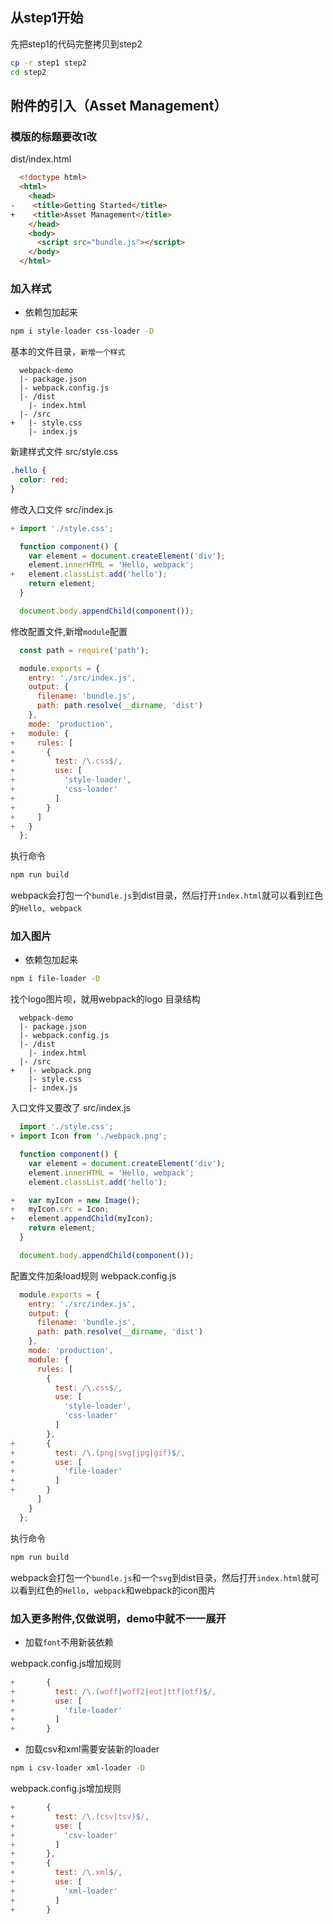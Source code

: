 ## 从step1开始
先把step1的代码完整拷贝到step2

```bash
cp -r step1 step2
cd step2
```

## 附件的引入（Asset Management）

### 模版的标题要改1改

dist/index.html
```html
  <!doctype html>
  <html>
    <head>
-    <title>Getting Started</title>
+    <title>Asset Management</title>
    </head>
    <body>
      <script src="bundle.js"></script>
    </body>
  </html>
```

### 加入样式
- 依赖包加起来
```bash
npm i style-loader css-loader -D
```

基本的文件目录，`新增一个样式`
```
  webpack-demo
  |- package.json
  |- webpack.config.js
  |- /dist
    |- index.html
  |- /src
+   |- style.css
    |- index.js
```

新建样式文件
src/style.css
```css
.hello {
  color: red;
}
```

修改入口文件
src/index.js
```js
+ import './style.css';

  function component() {
    var element = document.createElement('div');
    element.innerHTML = 'Hello, webpack';
+   element.classList.add('hello');
    return element;
  }

  document.body.appendChild(component());
```

修改配置文件,新增`module`配置

```js
  const path = require('path');

  module.exports = {
    entry: './src/index.js',
    output: {
      filename: 'bundle.js',
      path: path.resolve(__dirname, 'dist')
    },
    mode: 'production',
+   module: {
+     rules: [
+       {
+         test: /\.css$/,
+         use: [
+           'style-loader',
+           'css-loader'
+         ]
+       }
+     ]
+   }
  };
```

执行命令
```bash
npm run build
```
webpack会打包一个`bundle.js`到dist目录，然后打开`index.html`就可以看到红色的`Hello, webpack`

### 加入图片
- 依赖包加起来
```bash
npm i file-loader -D
```

找个logo图片呗，就用webpack的logo
目录结构
```
  webpack-demo
  |- package.json
  |- webpack.config.js
  |- /dist
    |- index.html
  |- /src
+   |- webpack.png
    |- style.css
    |- index.js
```

入口文件又要改了
src/index.js
```js
  import './style.css';
+ import Icon from './webpack.png';

  function component() {
    var element = document.createElement('div');
    element.innerHTML = 'Hello, webpack';
    element.classList.add('hello');

+   var myIcon = new Image();
+   myIcon.src = Icon;
+   element.appendChild(myIcon);
    return element;
  }

  document.body.appendChild(component());
```

配置文件加条load规则
webpack.config.js
```js
  module.exports = {
    entry: './src/index.js',
    output: {
      filename: 'bundle.js',
      path: path.resolve(__dirname, 'dist')
    },
    mode: 'production',
    module: {
      rules: [
        {
          test: /\.css$/,
          use: [
            'style-loader',
            'css-loader'
          ]
        },
+       {
+         test: /\.(png|svg|jpg|gif)$/,
+         use: [
+           'file-loader'
+         ]
+       }
      ]
    }
  };
```

执行命令
```bash
npm run build
```
webpack会打包一个`bundle.js`和一个`svg`到dist目录，然后打开`index.html`就可以看到红色的`Hello, webpack`和webpack的icon图片


### 加入更多附件,仅做说明，demo中就不一一展开

- 加载`font`不用新装依赖

webpack.config.js增加规则
```js
+       {
+         test: /\.(woff|woff2|eot|ttf|otf)$/,
+         use: [
+           'file-loader'
+         ]
+       }
```

- 加载csv和xml需要安装新的loader
```bash
npm i csv-loader xml-loader -D
```

webpack.config.js增加规则
```js
+       {
+         test: /\.(csv|tsv)$/,
+         use: [
+           'csv-loader'
+         ]
+       },
+       {
+         test: /\.xml$/,
+         use: [
+           'xml-loader'
+         ]
+       }
```
